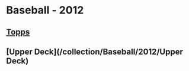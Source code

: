 # Baseball - 2012
## [Topps](/collection/Baseball/2012/Topps)
## [Upper Deck](/collection/Baseball/2012/Upper Deck)
